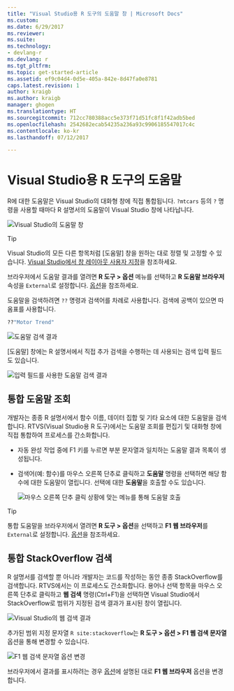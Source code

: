 ```yaml
---
title: "Visual Studio용 R 도구의 도움말 창 | Microsoft Docs"
ms.custom: 
ms.date: 6/29/2017
ms.reviewer: 
ms.suite: 
ms.technology:
- devlang-r
ms.devlang: r
ms.tgt_pltfrm: 
ms.topic: get-started-article
ms.assetid: ef9c04d4-0d5e-405a-842e-8d47fa0e8781
caps.latest.revision: 1
author: kraigb
ms.author: kraigb
manager: ghogen
ms.translationtype: HT
ms.sourcegitcommit: 712cc780388acc5e373f71d51fc8f1f42adb5bed
ms.openlocfilehash: 2542682ecab54235a236a93c9906185547017c4c
ms.contentlocale: ko-kr
ms.lasthandoff: 07/12/2017

---
```


# <a name="help-in-r-tools-for-visual-studio"></a>Visual Studio용 R 도구의 도움말

R에 대한 도움말은 Visual Studio의 대화형 창에 직접 통합됩니다. `?mtcars` 등의 `?` 명령을 사용할 때마다 R 설명서의 도움말이 Visual Studio 창에 나타납니다.

![Visual Studio의 도움말 창](media/help-window.png)

> [!Tip]
> Visual Studio의 모든 다른 항목처럼 [도움말] 창을 원하는 대로 정렬 및 고정할 수 있습니다. [Visual Studio에서 창 레이아웃 사용자 지정](../ide/customizing-window-layouts-in-visual-studio.md)을 참조하세요.
>
> 브라우저에서 도움말 결과를 열려면 **R 도구 > 옵션** 메뉴를 선택하고 **R 도움말 브라우저** 속성을 `External`로 설정합니다. [옵션](options.md)을 참조하세요.

도움말을 검색하려면 `??` 명령과 검색어를 차례로 사용합니다. 검색에 공백이 있으면 따옴표를 사용합니다.

```R
??"Motor Trend"
```

![도움말 검색 결과](media/help-search1.png)

[도움말] 창에는 R 설명서에서 직접 추가 검색을 수행하는 데 사용되는 검색 입력 필드도 있습니다.

![입력 필드를 사용한 도움말 검색 결과](media/help-search2.png)

## <a name="integrated-help-lookup"></a>통합 도움말 조회

개발자는 종종 R 설명서에서 함수 이름, 데이터 집합 및 기타 요소에 대한 도움말을 검색합니다. RTVS(Visual Studio용 R 도구)에서는 도움말 조회를 편집기 및 대화형 창에 직접 통합하여 프로세스를 간소화합니다.

- 자동 완성 작업 중에 F1 키를 누르면 부분 문자열과 일치하는 도움말 결과 목록이 생성됩니다.
- 검색어(예: 함수)를 마우스 오른쪽 단추로 클릭하고 **도움말** 명령을 선택하면 해당 함수에 대한 도움말이 열립니다. 선택에 대한 **도움말**을 호출할 수도 있습니다.

    ![마우스 오른쪽 단추 클릭 상황에 맞는 메뉴를 통해 도움말 호출](media/help-right-click.png)

> [!Tip]
> 통합 도움말을 브라우저에서 열려면 **R 도구 > 옵션**을 선택하고 **F1 웹 브라우저**를 `External`로 설정합니다. [옵션](options.md)을 참조하세요.

## <a name="integrated-stackoverflow-search"></a>통합 StackOverflow 검색

R 설명서를 검색할 뿐 아니라 개발자는 코드를 작성하는 동안 종종 StackOverflow를 검색합니다. RTVS에서는 이 프로세스도 간소화합니다. 용어나 선택 항목을 마우스 오른쪽 단추로 클릭하고 **웹 검색** 명령(Ctrl+F1)을 선택하면 Visual Studio에서 StackOverflow로 범위가 지정된 검색 결과가 표시된 창이 열립니다.

![Visual Studio의 웹 검색 결과](media/help-web-search-results.png)

추가된 범위 지정 문자열 `R site:stackoverflow`는 **R 도구 > 옵션 > F1 웹 검색 문자열** 옵션을 통해 변경할 수 있습니다.

![F1 웹 검색 문자열 옵션 변경](media/options-dialog.png)

브라우저에서 결과를 표시하려는 경우 [옵션](options.md)에 설명된 대로 **F1 웹 브라우저** 옵션을 변경합니다.
